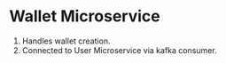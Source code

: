 # Wallet Microservice

1. Handles wallet creation.
2. Connected to User Microservice via kafka consumer.
